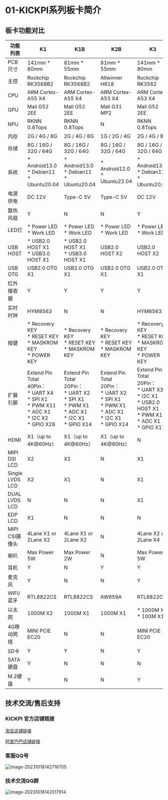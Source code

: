 # 01-KICKPI系列板卡简介





## 板卡功能对比

| 功能列表        | K1                                                           | K1B                                                          | K2B                                                          | K3                                                           |
| --------------- | ------------------------------------------------------------ | ------------------------------------------------------------ | ------------------------------------------------------------ | ------------------------------------------------------------ |
| PCB尺寸         | 141mm * 80mm                                                 | 81mm * 55mm                                                  | 81mm * 55mm                                                  | 141mm * 80mm                                                 |
| 主控            | Rockchip RK3568B2                                            | Rockchip RK3568B2                                            | Allwinner H618                                               | Rockchip RK3562                                              |
| CPU             | ARM Cortex-A55 X4                                            | ARM Cortex-A55 X4                                            | ARM Cortex-A53 X4                                            | ARM Cortex-A53 X4                                            |
| GPU             | Mali G52 2EE                                                 | Mali G52 2EE                                                 | Mali G31 MP2                                                 | Mali G52 2EE                                                 |
| NPU             | RKNN 0.8Tops                                                 | RKNN 0.8Tops                                                 | N                                                            | RKNN 0.8Tops                                                 |
| 内存            | 2G / 4G / 8G                                                 | 2G / 4G / 8G                                                 | 1G / 2G / 4G                                                 | 2G / 4G / 8G                                                 |
| 存储            | 8G / 16G / 32G / 64G                                         | 8G / 16G / 32G / 64G                                         | 8G / 16G / 32G / 64G                                         | 8G / 16G / 32G / 64G                                         |
| 系统            | * Android13.0<br />* Debian11<br />* Ubuntu20.04             | * Android13.0<br />* Debian11<br />* Ubuntu20.04             | * Android12.0<br />* Ubuntu22.04                             | * Android13.0<br />* Debian11<br />* Ubuntu20.04             |
| 电源供电        | DC 12V                                                       | Type-C 5V                                                    | Type-C 5V                                                    | DC 12V                                                       |
| 散热风扇        | Y                                                            | N                                                            | N                                                            | Y                                                            |
| LED灯           | * Power LED<br />* Work LED                                  | * Power LED<br />* Work LED                                  | * Power LED<br />* Work LED                                  | * Power LED<br />* Work LED                                  |
| USB HOST        | * USB2.0 HOST X1<br />* USB3.0 HOST X1                       | * USB2.0 HOST X1<br />* USB3.0 HOST X1                       | USB2.0 HOST X2                                               | USB2.0 HOST X2                                               |
| USB OTG         | USB2.0 OTG X1                                                | USB2.0 OTG X1                                                | USB2.0 OTG X1                                                | USB2.0 OTG X1                                                |
| 红外接收器      | Y                                                            | Y                                                            | Y                                                            | Y                                                            |
| 实时时钟        | HYM8563                                                      | N                                                            | N                                                            | HYM8563                                                      |
| 按键            | * Recovery KEY<br />* RESET KEY<br />* MASKROM KEY<br />* POWER KEY | * Recovery KEY<br />* RESET KEY<br />* MASKROM KEY           | * Recovery KEY<br />* RESET KEY<br />* MASKROM KEY           | * Recovery KEY<br />* RESET KEY<br />* MASKROM KEY<br />* POWER KEY |
| 扩展引脚        | Extend Pin Total 40Pin：<br />* UART X4<br />* SPI X1<br />* PWM X11<br />* ADC X1<br />* I2C X2<br />* GPIO X28 | Extend Pin Total 20Pin：<br />* UART X2<br />* SPI X1<br />* PWM X1<br />* ADC X1<br />* I2C X1<br />* GPIO X14 | Extend Pin Total 20Pin：<br />* UART X2<br />* SPI X1<br />* PWM X1<br />* ADC X1<br />* I2C X1<br />* GPIO X14 | Extend Pin Total 20Pin：<br />* UART X3<br />* I2C X1<br />* USB2.0 HOST X1<br />* PWM X1<br />* ADC X1<br />* GPIO X11 |
| HDMI            | X1（up to 4K@60Hz）                                          | X1（up to 4K@60Hz）                                          | X1（up to 4K@60Hz）                                          | N                                                            |
| MIPI DSI LCD    | X2                                                           | X1                                                           | N                                                            | X1                                                           |
| Single LVDS LCD | X2                                                           | X1                                                           | N                                                            | X1                                                           |
| DUAL LVDS LCD   | N                                                            | N                                                            | N                                                            | X1                                                           |
| EDP LCD         | X1                                                           | N                                                            | N                                                            | N                                                            |
| MIPI CSI摄像头  | 4Lane X1 or 2Lane X2                                         | 4Lane X1 or 2Lane X2                                         | N                                                            | 4Lane X2 or 2Lane X4                                         |
| 喇叭            | Max Power 5W                                                 | Max Power 2W                                                 | N                                                            | Max Power 5W                                                 |
| 耳机            | Y                                                            | N                                                            | Y                                                            | Y                                                            |
| 麦克风          | Y                                                            | N                                                            | N                                                            | Y                                                            |
| WIFI/蓝牙       | RTL8822CS                                                    | RTL8822CS                                                    | AW859A                                                       | RTL8822CS                                                    |
| 以太网          | 1000M X2                                                     | 1000M X1                                                     | 1000M X1                                                     | * 1000M X1<br />* 100M X1                                    |
| 4G移动网络      | MINI PCIE EC20                                               | N                                                            | N                                                            | MINI PCIE EC20                                               |
| SD卡            | Y                                                            | Y                                                            | N                                                            | Y                                                            |
| SATA硬盘        | Y                                                            | N                                                            | N                                                            | N                                                            |
| M.2硬盘         | Y                                                            | N                                                            | N                                                            | Y                                                            |





## 技术交流/售后支持

### KICKPI 官方店铺链接

[淘宝店铺链接](https://shop183733283.taobao.com/?spm=a230r.7195193.1997079397.2.10f76f498zHqMG)

[阿里巴巴店铺链接](https://shop122g2107958t7.1688.com/page/index.html?spm=0.0.wp_pc_common_header_companyName_undefined.0)



### 客服QQ号

![image-20231018142716705](http://tanzhtanzh.oss-cn-shenzhen.aliyuncs.com/img/image-20231018142716705.png)



### 技术交流QQ群

![image-20231018142017914](http://tanzhtanzh.oss-cn-shenzhen.aliyuncs.com/img/image-20231018142017914.png)

